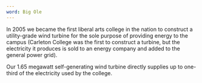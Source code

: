 ```yaml
---
word: Big Ole
---
```


In 2005 we became the first liberal arts college in the nation to construct a utility-grade wind turbine for the sole purpose of providing energy to the campus (Carleton College was the first to construct a turbine, but the electricity it produces is sold to an energy company and added to the general power grid).

Our 1.65 megawatt self-generating wind turbine directly supplies up to one- third of the electricity used by the college.
